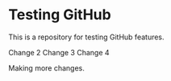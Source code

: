 # Testing GitHub

This is a repository for testing GitHub features.

Change 2
Change 3
Change 4

Making more changes.
